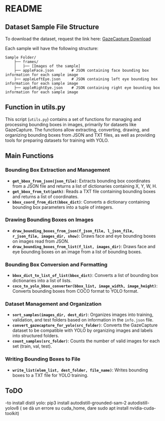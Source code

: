 
# README

## Dataset Sample File Structure

To download the dataset, request the link here: [GazeCapture Download](https://gazecapture.csail.mit.edu/download.php)

Each sample will have the following structure:

```
Sample Folder/
    ├── frames/
    │   ├── [Images of the sample]
    ├── appleFace.json        # JSON containing face bounding box information for each sample image
    ├── appleLeftEye.json     # JSON containing left eye bounding box information for each sample image
    ├── appleRightEye.json    # JSON containing right eye bounding box information for each sample image
```

## Function in utils.py

This script (`utils.py`) contains a set of functions for managing and processing bounding boxes in images, primarily for datasets like GazeCapture. The functions allow extracting, converting, drawing, and organizing bounding boxes from JSON and TXT files, as well as providing tools for preparing datasets for training with YOLO.

## Main Functions

### Bounding Box Extraction and Management

- **`get_bbox_from_json(json_file)`**: Extracts bounding box coordinates from a JSON file and returns a list of dictionaries containing X, Y, W, H.
- **`get_bbox_from_txt(path)`**: Reads a TXT file containing bounding boxes and returns a list of coordinates.
- **`bbox_coord_from_dict(bbox_dict)`**: Converts a dictionary containing bounding box parameters into a tuple of integers.

### Drawing Bounding Boxes on Images

- **`draw_bounding_boxes_from_json(f_json_file, l_json_file, r_json_file, images_dir, show)`**: Draws face and eye bounding boxes on images read from JSON.
- **`draw_bounding_boxes_from_list(f_list, images_dir)`**: Draws face and eye bounding boxes on an image from a list of bounding boxes.

### Bounding Box Conversion and Formatting

- **`bbox_dict_to_list_of_list(bbox_dict)`**: Converts a list of bounding box dictionaries into a list of lists.
- **`coco_to_yolo_bbox_converter(bbox_list, image_width, image_height)`**: Converts bounding boxes from COCO format to YOLO format.

### Dataset Management and Organization

- **`sort_samples(images_dir, dest_dir)`**: Organizes images into training, validation, and test folders based on information in the `info.json` file.
- **`convert_gazecapture_for_yolo(src_folder)`**: Converts the GazeCapture dataset to be compatible with YOLO by organizing images and labels into structured folders.
- **`count_samples(src_folder)`**: Counts the number of valid images for each set (train, val, test).

### Writing Bounding Boxes to File

- **`write_list(elem_list, dest_folder, file_name)`**: Writes bounding boxes to a TXT file for YOLO training.

## ToDO
-to install distil yolo: pip3 install autodistill-grounded-sam-2 autodistill-yolov8 ( se dà un errore su cuda_home, dare sudo apt install nvidia-cuda-toolkit)
